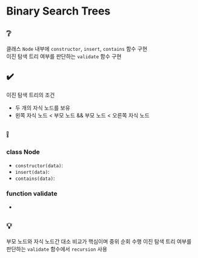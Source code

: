 # Binary Search Trees

## ❔
클래스 `Node` 내부에 `constructor`, `insert`, `contains` 함수 구현  
이진 탐색 트리 여부를 판단하는 `validate` 함수 구현

## ✔️
이진 탐색 트리의 조건
- 두 개의 자식 노드를 보유
- 왼쪽 자식 노드 < 부모 노드 && 부모 노드 < 오른쪽 자식 노드
  
## ❕
### class Node
- `constructor(data)`:
- `insert(data)`:
- `contains(data)`:

### function validate
- 

## 💡
부모 노드와 자식 노드간 대소 비교가 핵심이며 중위 순회 수행
이진 탐색 트리 여부를 판단하는 `validate` 함수에서 `recursion` 사용
